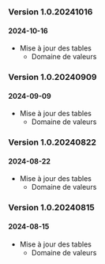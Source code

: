 ### Version 1.0.20241016

#### 2024-10-16

-   Mise à jour des tables
    -   Domaine de valeurs

### Version 1.0.20240909

#### 2024-09-09

-   Mise à jour des tables
    -   Domaine de valeurs

### Version 1.0.20240822

#### 2024-08-22

-   Mise à jour des tables
    -   Domaine de valeurs

### Version 1.0.20240815

#### 2024-08-15

-   Mise à jour des tables
    -   Domaine de valeurs
